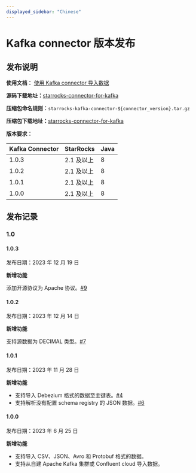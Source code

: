 ```yaml
---
displayed_sidebar: "Chinese"
---
```


# Kafka connector 版本发布

## 发布说明

**使用文档：** [使用 Kafka connector 导入数据](https://docs.starrocks.io/zh/docs/loading/Kafka-connector-starrocks/)

**源码下载地址：**[starrocks-connector-for-kafka](https://github.com/StarRocks/starrocks-connector-for-kafka)

**压缩包命名规则：**`starrocks-kafka-connector-${connector_version}.tar.gz`

**压缩包下载地址：**[starrocks-connector-for-kafka](https://github.com/StarRocks/starrocks-connector-for-kafka/releases)

**版本要求：**

| Kafka Connector  | StarRocks | Java |
| ---------------  | --------- | ---- |
| 1.0.3              | 2.1 及以上  | 8    |
| 1.0.2              | 2.1 及以上  | 8    |
| 1.0.1              | 2.1 及以上  | 8    |
| 1.0.0              | 2.1 及以上  | 8    |

## 发布记录

### 1.0

#### 1.0.3

发布日期：2023 年 12 月 19 日

**新增功能**

添加开源协议为 Apache 协议。[#9](https://github.com/StarRocks/starrocks-connector-for-kafka/pull/9)

#### 1.0.2

发布日期：2023 年 12 月 14 日

**新增功能**

支持源数据为 DECIMAL 类型。[#7](https://github.com/StarRocks/starrocks-connector-for-kafka/pull/7)

#### 1.0.1

发布日期：2023 年 11 月 28 日

**新增功能**

- 支持导入 Debezium 格式的数据至主键表。[#4](https://github.com/StarRocks/starrocks-connector-for-kafka/pull/4)
- 支持解析没有配置 schema registry 的 JSON 数据。[#6](https://github.com/StarRocks/starrocks-connector-for-kafka/pull/6)

#### 1.0.0

发布日期：2023 年 6 月 25 日

**新增功能**

- 支持导入 CSV、JSON、Avro 和 Protobuf 格式的数据。
- 支持从自建 Apache Kafka 集群或 Confluent cloud 导入数据。
